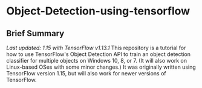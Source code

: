 # Object-Detection-using-tensorflow

## Brief Summary
*Last updated: 1.15 with TensorFlow v1.13.1*
This repository is a tutorial for how to use TensorFlow's Object Detection API to train an object detection classifier for multiple objects on Windows 10, 8, or 7. (It will also work on Linux-based OSes with some minor changes.) It was originally written using TensorFlow version 1.15, but will also work for newer versions of TensorFlow.
